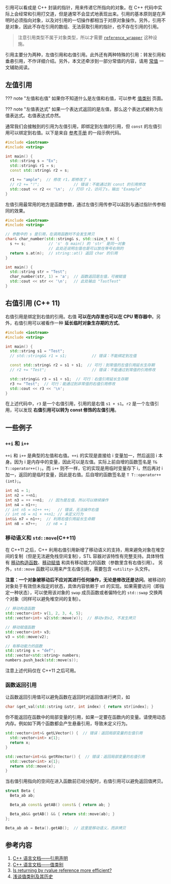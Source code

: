 引用可以看成是 C++ 封装的指针，用来传递它所指向的对象。在 C++ 代码中实际上会经常和引用打交道，但是通常不会显式地表现出来。引用的基本原则是在声明时必须指向对象，以及对引用的一切操作都相当于对原对象操作。另外，引用不是对象，因此不存在引用的数组、无法获取引用的指针，也不存在引用的引用。

> 注意引用类型不属于对象类型，所以才需要 [`reference_wrapper`](https://zh.cppreference.com/w/cpp/utility/functional/reference_wrapper) 这种设施。

引用主要分为两种，左值引用和右值引用。此外还有两种特殊的引用：转发引用和垂悬引用，不作详细介绍。另外，本文还牵涉到一部分常值的内容，请用 [常值](const.md) 一文辅助阅读。

## 左值引用

??? note "左值和右值"
    如果你不知道什么是左值和右值，可以参考 [值类别](value-category.md) 页面。

??? note "左值表达式"
    如果一个表达式返回的是左值，那么这个表达式被称为左值表达式。右值表达式亦然。

通常我们会接触到的引用为左值引用，即绑定到左值的引用，但 `const` 的左值引用可以绑定到右值。以下是来自 [参考手册](https://zh.cppreference.com/w/cpp/language/reference) 的一段示例代码。

```cpp
#include <iostream>
#include <string>

int main() {
  std::string s = "Ex";
  std::string& r1 = s;
  const std::string& r2 = s;

  r1 += "ample";  // 修改 r1，即修改了 s
  // r2 += "!";               // 错误：不能通过到 const 的引用修改
  std::cout << r2 << '\n';  // 打印 r2，访问了s，输出 "Example"
}
```

左值引用最常用的地方是函数参数，通过左值引用传参可以起到与通过指针传参相同的效果。

```cpp
#include <iostream>
#include <string>

// 参数中的 s 是引用，在调用函数时不会发生拷贝
char& char_number(std::string& s, std::size_t n) {
  s += s;          // 's' 与 main() 的 'str' 是同一对象
                   // 此处还说明左值也是可以放在等号右侧的
  return s.at(n);  // string::at() 返回 char 的引用
}

int main() {
  std::string str = "Test";
  char_number(str, 1) = 'a';  // 函数返回是左值，可被赋值
  std::cout << str << '\n';   // 此处输出 "TastTest"
}
```

## 右值引用 (C++ 11)

右值引用是绑定到右值的引用。右值 **可以在内存里也可以在 CPU 寄存器中**。另外，右值引用可以被看作一种 **延长临时对象生存期的方式**。

```cpp
#include <iostream>
#include <string>

int main() {
  std::string s1 = "Test";
  // std::string&& r1 = s1;           // 错误：不能绑定到左值

  const std::string& r2 = s1 + s1;  // 可行：到常值的左值引用延长生存期
  // r2 += "Test";                    // 错误：不能通过到常值的引用修改

  std::string&& r3 = s1 + s1;  // 可行：右值引用延长生存期
  r3 += "Test";  // 可行：能通过到非常值的右值引用修改
  std::cout << r3 << '\n';
}
```

在上述代码中，`r3` 是一个右值引用，引用的是右值 `s1 + s1`。`r2` 是一个左值引用，可以发现 **右值引用可以转为 const 修饰的左值引用**。

## 一些例子

### `++i` 和 `i++`

`++i` 和 `i++` 是典型的左值和右值。`++i` 的实现是直接给 i 变量加一，然后返回 i 本身。因为 i 是内存中的变量，因此可以是左值。实际上前自增的函数签名是 `T& T::operator++();`。而 `i++` 则不一样，它的实现是用临时变量存下 i，然后再对 i 加一，返回的是临时变量，因此是右值。后自增的函数签名是 `T T::operator++(int);`。

```cpp
int n1 = 1;
int n2 = ++n1;
int n3 = ++ ++n1;  // 因为是左值，所以可以继续操作
int n4 = n1++;
// int n5 = n1++ ++;   // 错误，无法操作右值
// int n6 = n1 + ++n1; // 未定义行为
int&& n7 = n1++;  // 利用右值引用延长生命期
int n8 = n7++;    // n8 = 1
```

### 移动语义和 `std::move`(C++11)

在 C++11 之后，C++ 利用右值引用新增了移动语义的支持，用来避免对象在堆空间的复制（但是无法避免栈空间复制），STL 容器对该特性有完整支持。具体特性有 [移动构造函数](https://zh.cppreference.com/w/cpp/language/move_constructor)、[移动赋值](https://zh.cppreference.com/w/cpp/language/move_assignment) 和具有移动能力的函数（参数里含有右值引用）。
另外，`std::move` 函数可以用来产生右值引用，需要包含 `<utility>` 头文件。

**注意：一个对象被移动后不应对其进行任何操作，无论是修改还是访问**。被移动的对象处于有效但未指定的状态，具体内容依赖于 stl 的实现。如果需要访问（即指定一种状态），可以使用该对象的 `swap` 成员函数或者偏特化的 `std::swap` 交换两个对象（同样可以避免堆空间的复制）。

```cpp
// 移动构造函数
std::vector<int> v{1, 2, 3, 4, 5};
std::vector<int> v2(std::move(v));  // 移动v到v2, 不发生拷贝

// 移动赋值函数
std::vector<int> v3;
v3 = std::move(v2);

// 有移动能力的函数
std::string s = "def";
std::vector<std::string> numbers;
numbers.push_back(std::move(s));
```

注意上述代码仅在 C++11 之后可用。

### 函数返回引用

让函数返回引用值可以避免函数在返回时对返回值进行拷贝，如

```cpp
char &get_val(std::string &str, int index) { return str[index]; }
```

你不能返回在函数中的局部变量的引用，如果一定要在函数内的变量。请使用动态内存。例如如下两个函数都会产生悬垂引用，导致未定义行为。

```cpp
std::vector<int>& getLVector() {  // 错误：返回局部变量的左值引用
  std::vector<int> x{1};
  return x;
}

std::vector<int>&& getRVector() {  // 错误：返回局部变量的右值引用
  std::vector<int> x{1};
  return std::move(x);
}
```

当右值引用指向的空间在进入函数前已经分配时，右值引用可以避免返回值拷贝。

```cpp
struct Beta {
  Beta_ab ab;

  Beta_ab const& getAB() const& { return ab; }

  Beta_ab&& getAB() && { return std::move(ab); }
};

Beta_ab ab = Beta().getAB();  // 这里是移动语义，而非拷贝
```

## 参考内容

1.  [C++ 语言文档——引用声明](https://zh.cppreference.com/w/cpp/language/reference)
2.  [C++ 语言文档——值类别](https://zh.cppreference.com/w/cpp/language/value_category)
3.  [Is returning by rvalue reference more efficient?](https://stackoverflow.com/questions/1116641/is-returning-by-rvalue-reference-more-efficient)
4.  [浅谈值类别及其历史](https://www.luogu.com.cn/blog/SuperConstructor/qian-tan-zhi-lei-bie-ji-ji-li-shi)
